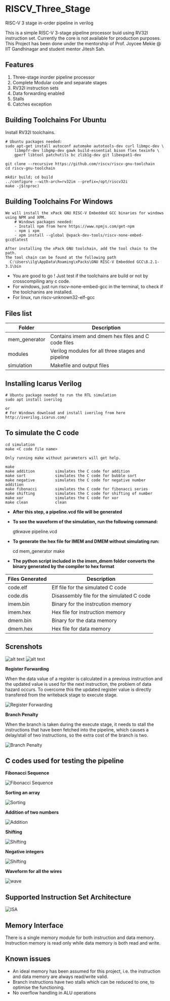 # RISCV_Three_Stage
RISC-V 3 stage in-order pipeline in verilog

This is a simple RISC-V 3-stage pipeline processor buid using RV32I instruction set. Currently the core is not available for production purposes.
This Project has been done under the mentorship of Prof. Joycee Mekie @ IIT Gandhinagar and student mentor Jitesh Sah.  

## Features

1. Three-stage inorder pipeline processor
2. Complete Modular code and separate stages
3. RV32I instruction sets
3. Data forwarding enabled
4. Stalls
5. Catches exception

## Building Toolchains For Ubuntu

Install RV32I toolchains.

    # Ubuntu packages needed:
    sudo apt-get install autoconf automake autotools-dev curl libmpc-dev \
        libmpfr-dev libgmp-dev gawk build-essential bison flex texinfo \
        gperf libtool patchutils bc zlib1g-dev git libexpat1-dev
    
    git clone --recursive https://github.com/riscv/riscv-gnu-toolchain
    cd riscv-gnu-toolchain
    
    mkdir build; cd build
    ../configure --with-arch=rv32im --prefix=/opt/riscv32i
    make -j$(nproc)


## Building Toolchains For Windows
    We will install the xPack GNU RISC-V Embedded GCC binaries for windows using NPM and XPM. 
        # Windows packages needed:
        - Install npm from here https://www.npmjs.com/get-npm
        - npm i xpm
        - xpm install --global @xpack-dev-tools/riscv-none-embed-gcc@latest
            
    After installing the xPack GNU toolchain, add the tool chain to the path. 
    The tool chain can be found at the following path 
      C:\Users\ilg\AppData\Roaming\xPacks\GNU RISC-V Embedded GCC\8.2.1-3.1\bin
    
    
- You are good to go ! Just test if the toolchains are build or not by crosscompiling any c code. 
- For windows, just run riscv-none-embed-gcc in the terminal, to check if the toolchanins are installed. 
- For linux, run riscv-unknown32-elf-gcc 

## Files list

| Folder         | Description                                       |
| -------------- | ------------------------------------------------- |
| mem_generator  | Contains imem and dmem hex files and C code files |
| modules        | Verilog modules for all three stages and pipeline |
| simulation     | Makefile and output files                         |

## Installing Icarus Verilog

    # Ubuntu package needed to run the RTL simulation
    sudo apt install iverilog
    
    or
    # For Windows download and install iverilog from here 
    http://iverilog.icarus.com/
    
## To simulate the C code 
    cd simulation
    make <C code file name>

    Only running make without parameters will get help.

    make
    make addition         simulates the C code for addition
    make sort             simulates the C code for bubble sort
    make negative         simulates the C code for negative number addition
    make fibonacci        simulates the C code for fibonacci series
    make shifting         simulates the C code for shifting of number
    make xor              simulates the C code for xor
    make clean            clean

- **After this step, a pipeline.vcd file will be generated** 
- **To see the waveform of the simulation, run the following command:** 
        
    gtkwave pipeline.vcd

- **To generate the hex file for IMEM and DMEM without simulating run:**

    cd mem_generator
    make <C code file name>

- **The python script included in the imem_dmem folder converts the binary generated by the compiler to hex format**

| Files Generated       | Description                                       |
| --------------------- | ------------------------------------------------- |
| code.elf              | Elf file for the simulated C code                 |
| code.dis              | Disassembly file for the simulated C code         |
| imem.bin              | Binary for the instrcution memory                 |
| imem.hex              | Hex file for instruction memory                   |
| dmem.bin              | Binary for the data memory                        |
| dmem.hex              | Hex file for data memory                          |

## Screnshots

![alt text](https://github.com/adityatripathiiit/RISCV_Three_Stage/blob/master/screenshots/pipeline_overview.png)
![alt text](https://github.com/adityatripathiiit/RISCV_Three_Stage/blob/master/screenshots/stages_function.png)

**Register Forwarding**

When the data value of a register is calculated in a previous instruction and the updated value is used for the next instruction, the problem of data hazard occurs. To overcome this the updated register value is directly transfered from the writeback stage to execute stage.

<img src="https://github.com/adityatripathiiit/RISCV_Three_Stage/blob/master/screenshots/data_forwarding.png" alt="Register Forwarding"> 


**Branch Penalty**

When the branch is taken during the execute stage, it needs to stall the instructions that have been fetched into the pipeline, which causes a delay/stall of two instructions, so the extra cost of the branch is two.

<img src="https://github.com/adityatripathiiit/RISCV_Three_Stage/blob/master/screenshots/branch.png" alt="Branch Penalty">

## C codes used for testing the pipeline

**Fibonacci Sequence**

<img src="https://github.com/adityatripathiiit/RISCV_Three_Stage/blob/master/screenshots/fibonacci_test.png" alt="Fibonacci Sequence">

**Sorting an array**

<img src="https://github.com/adityatripathiiit/RISCV_Three_Stage/blob/master/screenshots/sorting_test.png" alt="Sorting" >

**Addition of two numbers**

<img src="https://github.com/adityatripathiiit/RISCV_Three_Stage/blob/master/screenshots/addition_test.png" alt="Addition">


**Shifting**

<img src="https://github.com/adityatripathiiit/RISCV_Three_Stage/blob/master/screenshots/shifting_test.png" alt="Shifting">

**Negative integers**

<img src="https://github.com/adityatripathiiit/RISCV_Three_Stage/blob/master/screenshots/negative_test.png" alt="Shifting" >


**Waveform for all the wires**

<img src="https://github.com/adityatripathiiit/RISCV_Three_Stage/blob/master/screenshots/wave.png" alt="wave" >

## 

###

## Supported Instruction Set Architecture

<img src="https://github.com/adityatripathiiit/RISCV_Three_Stage/blob/master/design docs/supported_instruction_set.jpg" alt="ISA" >



## Memory Interface

There is a single memory module for both instruction and data memory. Instruction memory is read only while data memory is both read and write.

## Known issues

* An ideal memory has been assumed for this project, i.e. the instruction and data memory are always read/write valid.
* Branch instructions have two stalls which can be reduced to one, to optimise the functioning.
* No overflow handling in ALU operations
